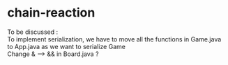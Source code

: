 # chain-reaction

To be discussed :  
  To implement serialization, we have to move all the functions in Game.java to App.java as we want to serialize Game  
  Change & --> && in Board.java ?
